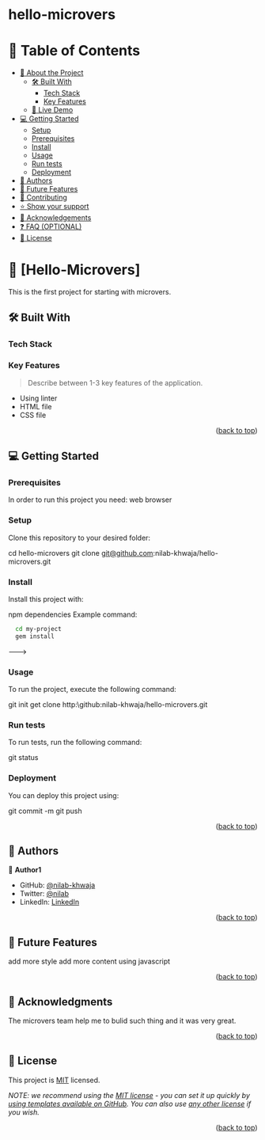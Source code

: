 # hello-microvers
<a name="readme-top"></a>


<!-- TABLE OF CONTENTS -->

# 📗 Table of Contents

- [📖 About the Project](#about-project)
  - [🛠 Built With](#built-with)
    - [Tech Stack](#tech-stack)
    - [Key Features](#key-features)
  - [🚀 Live Demo](#live-demo)
- [💻 Getting Started](#getting-started)
  - [Setup](#setup)
  - [Prerequisites](#prerequisites)
  - [Install](#install)
  - [Usage](#usage)
  - [Run tests](#run-tests)
  - [Deployment](#triangular_flag_on_post-deployment)
- [👥 Authors](#authors)
- [🔭 Future Features](#future-features)
- [🤝 Contributing](#contributing)
- [⭐️ Show your support](#support)
- [🙏 Acknowledgements](#acknowledgements)
- [❓ FAQ (OPTIONAL)](#faq)
- [📝 License](#license)

<!-- PROJECT DESCRIPTION -->

# 📖 [Hello-Microvers] <a name="about-project"></a>


This is the first project for starting with microvers.

## 🛠 Built With <a name="built-with"></a>

### Tech Stack <a name="tech-stack"></a>


<!-- Features -->

### Key Features <a name="key-features"></a>

> Describe between 1-3 key features of the application.

- Using linter
- HTML file
- CSS file

<p align="right">(<a href="#readme-top">back to top</a>)</p>



<!-- GETTING STARTED -->

## 💻 Getting Started <a name="getting-started"></a>



### Prerequisites

In order to run this project you need:
 web browser
### Setup

Clone this repository to your desired folder:


  cd hello-microvers
  git clone git@github.com:nilab-khwaja/hello-microvers.git

### Install

Install this project with:

npm dependencies
Example command:

```sh
  cd my-project
  gem install
```
--->

### Usage

To run the project, execute the following command:

git init
get clone http:\\github:nilab-khwaja/hello-microvers.git

### Run tests

To run tests, run the following command:

git status
### Deployment

You can deploy this project using:

git commit -m 
git push

<p align="right">(<a href="#readme-top">back to top</a>)</p>

<!-- AUTHORS -->

## 👥 Authors <a name="authors"></a>



👤 **Author1**

- GitHub: [@nilab-khwaja](https://github.com/githubhandle)
- Twitter: [@nilab](https://twitter.com/twitterhandle)
- LinkedIn: [LinkedIn](https://linkedin.com/in/nilab)



<p align="right">(<a href="#readme-top">back to top</a>)</p>

<!-- FUTURE FEATURES -->

## 🔭 Future Features <a name="future-features"></a>

add more style
add more content
using javascript

<p align="right">(<a href="#readme-top">back to top</a>)</p>






## 🙏 Acknowledgments <a name="acknowledgements"></a>


 The microvers team help me to bulid such thing and it was very great.

<p align="right">(<a href="#readme-top">back to top</a>)</p>

<!-- LICENSE -->

## 📝 License <a name="license"></a>

This project is [MIT](./LICENSE) licensed.

_NOTE: we recommend using the [MIT license](https://choosealicense.com/licenses/mit/) - you can set it up quickly by [using templates available on GitHub](https://docs.github.com/en/communities/setting-up-your-project-for-healthy-contributions/adding-a-license-to-a-repository). You can also use [any other license](https://choosealicense.com/licenses/) if you wish._

<p align="right">(<a href="#readme-top">back to top</a>)</p>